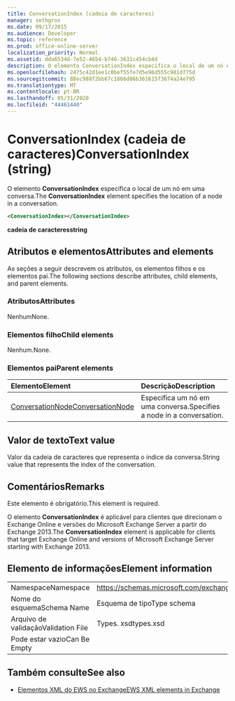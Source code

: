 ```yaml
---
title: ConversationIndex (cadeia de caracteres)
manager: sethgros
ms.date: 09/17/2015
ms.audience: Developer
ms.topic: reference
ms.prod: office-online-server
localization_priority: Normal
ms.assetid: dda6534d-7e52-4654-b746-3631c454cb4d
description: O elemento ConversationIndex especifica o local de um nó em uma conversa.
ms.openlocfilehash: 2475c42d1ee1c0bef55fe7d5e96d555c981d775d
ms.sourcegitcommit: 88ec988f2bb67c1866d06b361615f3674a24e795
ms.translationtype: MT
ms.contentlocale: pt-BR
ms.lasthandoff: 05/31/2020
ms.locfileid: "44461440"
---
```

# <a name="conversationindex-string"></a><span data-ttu-id="8d56c-103">ConversationIndex (cadeia de caracteres)</span><span class="sxs-lookup"><span data-stu-id="8d56c-103">ConversationIndex (string)</span></span>

<span data-ttu-id="8d56c-104">O elemento **ConversationIndex** especifica o local de um nó em uma conversa.</span><span class="sxs-lookup"><span data-stu-id="8d56c-104">The **ConversationIndex** element specifies the location of a node in a conversation.</span></span> 
  
```XML
<ConversationIndex></ConversationIndex>
```

 <span data-ttu-id="8d56c-105">**cadeia de caracteres**</span><span class="sxs-lookup"><span data-stu-id="8d56c-105">**string**</span></span>
## <a name="attributes-and-elements"></a><span data-ttu-id="8d56c-106">Atributos e elementos</span><span class="sxs-lookup"><span data-stu-id="8d56c-106">Attributes and elements</span></span>

<span data-ttu-id="8d56c-107">As seções a seguir descrevem os atributos, os elementos filhos e os elementos pai.</span><span class="sxs-lookup"><span data-stu-id="8d56c-107">The following sections describe attributes, child elements, and parent elements.</span></span>
  
### <a name="attributes"></a><span data-ttu-id="8d56c-108">Atributos</span><span class="sxs-lookup"><span data-stu-id="8d56c-108">Attributes</span></span>

<span data-ttu-id="8d56c-109">Nenhum</span><span class="sxs-lookup"><span data-stu-id="8d56c-109">None.</span></span>
  
### <a name="child-elements"></a><span data-ttu-id="8d56c-110">Elementos filho</span><span class="sxs-lookup"><span data-stu-id="8d56c-110">Child elements</span></span>

<span data-ttu-id="8d56c-111">Nenhum.</span><span class="sxs-lookup"><span data-stu-id="8d56c-111">None.</span></span>
  
### <a name="parent-elements"></a><span data-ttu-id="8d56c-112">Elementos pai</span><span class="sxs-lookup"><span data-stu-id="8d56c-112">Parent elements</span></span>

|<span data-ttu-id="8d56c-113">**Elemento**</span><span class="sxs-lookup"><span data-stu-id="8d56c-113">**Element**</span></span>|<span data-ttu-id="8d56c-114">**Descrição**</span><span class="sxs-lookup"><span data-stu-id="8d56c-114">**Description**</span></span>|
|:-----|:-----|
|[<span data-ttu-id="8d56c-115">ConversationNode</span><span class="sxs-lookup"><span data-stu-id="8d56c-115">ConversationNode</span></span>](conversationnode.md) <br/> |<span data-ttu-id="8d56c-116">Especifica um nó em uma conversa.</span><span class="sxs-lookup"><span data-stu-id="8d56c-116">Specifies a node in a conversation.</span></span>  <br/> |
   
## <a name="text-value"></a><span data-ttu-id="8d56c-117">Valor de texto</span><span class="sxs-lookup"><span data-stu-id="8d56c-117">Text value</span></span>

<span data-ttu-id="8d56c-118">Valor da cadeia de caracteres que representa o índice da conversa.</span><span class="sxs-lookup"><span data-stu-id="8d56c-118">String value that represents the index of the conversation.</span></span>
  
## <a name="remarks"></a><span data-ttu-id="8d56c-119">Comentários</span><span class="sxs-lookup"><span data-stu-id="8d56c-119">Remarks</span></span>

<span data-ttu-id="8d56c-120">Este elemento é obrigatório.</span><span class="sxs-lookup"><span data-stu-id="8d56c-120">This element is required.</span></span>
  
<span data-ttu-id="8d56c-121">O elemento **ConversationIndex** é aplicável para clientes que direcionam o Exchange Online e versões do Microsoft Exchange Server a partir do Exchange 2013.</span><span class="sxs-lookup"><span data-stu-id="8d56c-121">The **ConversationIndex** element is applicable for clients that target Exchange Online and versions of Microsoft Exchange Server starting with Exchange 2013.</span></span> 
  
## <a name="element-information"></a><span data-ttu-id="8d56c-122">Elemento de informações</span><span class="sxs-lookup"><span data-stu-id="8d56c-122">Element information</span></span>

|||
|:-----|:-----|
|<span data-ttu-id="8d56c-123">Namespace</span><span class="sxs-lookup"><span data-stu-id="8d56c-123">Namespace</span></span>  <br/> |https://schemas.microsoft.com/exchange/services/2006/types  <br/> |
|<span data-ttu-id="8d56c-124">Nome do esquema</span><span class="sxs-lookup"><span data-stu-id="8d56c-124">Schema Name</span></span>  <br/> |<span data-ttu-id="8d56c-125">Esquema de tipo</span><span class="sxs-lookup"><span data-stu-id="8d56c-125">Type schema</span></span>  <br/> |
|<span data-ttu-id="8d56c-126">Arquivo de validação</span><span class="sxs-lookup"><span data-stu-id="8d56c-126">Validation File</span></span>  <br/> |<span data-ttu-id="8d56c-127">Types. xsd</span><span class="sxs-lookup"><span data-stu-id="8d56c-127">types.xsd</span></span>  <br/> |
|<span data-ttu-id="8d56c-128">Pode estar vazio</span><span class="sxs-lookup"><span data-stu-id="8d56c-128">Can Be Empty</span></span>  <br/> ||
   
## <a name="see-also"></a><span data-ttu-id="8d56c-129">Também consulte</span><span class="sxs-lookup"><span data-stu-id="8d56c-129">See also</span></span>



- [<span data-ttu-id="8d56c-130">Elementos XML do EWS no Exchange</span><span class="sxs-lookup"><span data-stu-id="8d56c-130">EWS XML elements in Exchange</span></span>](ews-xml-elements-in-exchange.md)


